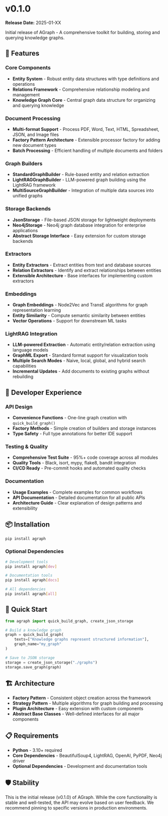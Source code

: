 # v0.1.0

**Release Date:** 2025-01-XX

Initial release of AGraph - A comprehensive toolkit for building, storing and querying knowledge graphs.

## 🌟 Features

### Core Components
- **Entity System** - Robust entity data structures with type definitions and operations
- **Relations Framework** - Comprehensive relationship modeling and management
- **Knowledge Graph Core** - Central graph data structure for organizing and querying knowledge

### Document Processing
- **Multi-format Support** - Process PDF, Word, Text, HTML, Spreadsheet, JSON, and Image files
- **Factory Pattern Architecture** - Extensible processor factory for adding new document types
- **Batch Processing** - Efficient handling of multiple documents and folders

### Graph Builders
- **StandardGraphBuilder** - Rule-based entity and relation extraction
- **LightRAGGraphBuilder** - LLM-powered graph building using the LightRAG framework
- **MultiSourceGraphBuilder** - Integration of multiple data sources into unified graphs

### Storage Backends
- **JsonStorage** - File-based JSON storage for lightweight deployments
- **Neo4jStorage** - Neo4j graph database integration for enterprise applications
- **Abstract Storage Interface** - Easy extension for custom storage backends

### Extractors
- **Entity Extractors** - Extract entities from text and database sources
- **Relation Extractors** - Identify and extract relationships between entities
- **Extensible Architecture** - Base interfaces for implementing custom extractors

### Embeddings
- **Graph Embeddings** - Node2Vec and TransE algorithms for graph representation learning
- **Entity Similarity** - Compute semantic similarity between entities
- **Vector Operations** - Support for downstream ML tasks

### LightRAG Integration
- **LLM-powered Extraction** - Automatic entity/relation extraction using language models
- **GraphML Export** - Standard format support for visualization tools
- **Multiple Search Modes** - Naive, local, global, and hybrid search capabilities
- **Incremental Updates** - Add documents to existing graphs without rebuilding

## 🔧 Developer Experience

### API Design
- **Convenience Functions** - One-line graph creation with `quick_build_graph()`
- **Factory Methods** - Simple creation of builders and storage instances
- **Type Safety** - Full type annotations for better IDE support

### Testing & Quality
- **Comprehensive Test Suite** - 95%+ code coverage across all modules
- **Quality Tools** - Black, isort, mypy, flake8, bandit integration
- **CI/CD Ready** - Pre-commit hooks and automated quality checks

### Documentation
- **Usage Examples** - Complete examples for common workflows
- **API Documentation** - Detailed documentation for all public APIs
- **Architecture Guide** - Clear explanation of design patterns and extensibility

## 📦 Installation

```bash
pip install agraph
```

### Optional Dependencies

```bash
# Development tools
pip install agraph[dev]

# Documentation tools
pip install agraph[docs]

# All dependencies
pip install agraph[all]
```

## 🚀 Quick Start

```python
from agraph import quick_build_graph, create_json_storage

# Build a knowledge graph
graph = quick_build_graph(
    texts=["Knowledge graphs represent structured information"],
    graph_name="my_graph"
)

# Save to JSON storage
storage = create_json_storage("./graphs")
storage.save_graph(graph)
```

## 🏗️ Architecture

- **Factory Pattern** - Consistent object creation across the framework
- **Strategy Pattern** - Multiple algorithms for graph building and processing
- **Plugin Architecture** - Easy extension with custom components
- **Abstract Base Classes** - Well-defined interfaces for all major components

## 📋 Requirements

- **Python** - 3.10+ required
- **Core Dependencies** - BeautifulSoup4, LightRAG, OpenAI, PyPDF, Neo4j driver
- **Optional Dependencies** - Development and documentation tools

## 🛡️ Stability

This is the initial release (v0.1.0) of AGraph. While the core functionality is stable and well-tested, the API may evolve based on user feedback. We recommend pinning to specific versions in production environments.

